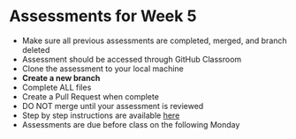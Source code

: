 # Assessments for Week 5

- Make sure all previous assessments are completed, merged, and branch deleted
- Assessment should be accessed through GitHub Classroom
- Clone the assessment to your local machine
- **Create a new branch**
- Complete ALL files
- Create a Pull Request when complete
- DO NOT merge until your assessment is reviewed
- Step by step instructions are available [here](https://github.com/LEARNAcademy/Syllabus/blob/main/github/assessments.md)
- Assessments are due before class on the following Monday
